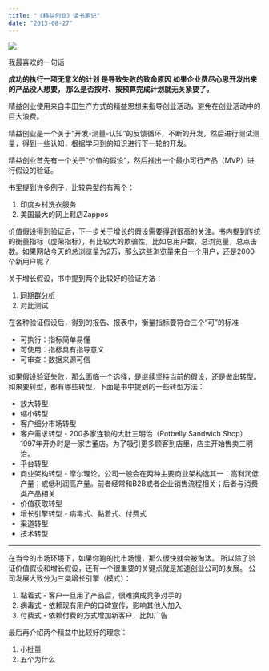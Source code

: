 ```yaml
---
title: "《精益创业》读书笔记"
date: "2013-08-27"
---
```


![](http://bobjiang.github.io/images/lean_startup.png)

我最喜欢的一句话

**成功的执行一项无意义的计划 是导致失败的致命原因 如果企业费尽心思开发出来的产品没人想要， 那么是否按时、按预算完成计划就无关紧要了。**

精益创业使用来自丰田生产方式的精益思想来指导创业活动，避免在创业活动中的巨大浪费。

精益创业是一个关于“开发-测量-认知”的反馈循环，不断的开发，然后进行测试测量，得到一些认知，根据学习到的知识进行下一轮的开发。

精益创业首先有一个关于“价值的假设”，然后推出一个最小可行产品（MVP）进行假设的验证。

书里提到许多例子，比较典型的有两个：

1. 印度乡村洗衣服务
2. 美国最大的网上鞋店Zappos

价值假设得到验证后，下一步关于增长的假设需要得到很高的关注。书内提到传统的衡量指标（虚荣指标），有比较大的欺骗性，比如总用户数，总浏览量，总点击数。如果网站今天的总浏览量为2万，那么这些浏览量来自一个用户，还是2000个新用户呢？

关于增长假设，书中提到两个比较好的验证方法：

1. [同期群分析](http://en.wikipedia.org/wiki/Cohort_study)
2. 对比测试

在各种验证假设后，得到的报告、报表中，衡量指标要符合三个“可”的标准

- 可执行：指标简单易懂
- 可使用：指标具有指导意义
- 可审查：数据来源可信

如果假设验证失败，那么面临一个选择，是继续坚持当前的假设，还是做出转型。如果要转型，都有哪些转型，下面是书中提到的一些转型方法：

- 放大转型
- 缩小转型
- 客户细分市场转型
- 客户需求转型 - 200多家连锁的大肚三明治（Potbelly Sandwich Shop） 1997年开办时是一家古董店。为了吸引更多顾客到店里，店主开始售卖三明治。
- 平台转型
- 商业架构转型 - 摩尔理论。公司一般会在两种主要商业架构选其一：高利润低产量；或低利润高产量。前者经常和B2B或者企业销售流程相关；后者与消费类产品相关
- 价值获取转型
- 增长引擎转型 - 病毒式、黏着式、付费式
- 渠道转型
- 技术转型

* * *

在当今的市场环境下，如果你跑的比市场慢，那么很快就会被淘汰。 所以除了验证价值假设和增长假设，还有一个很重要的关键点就是加速创业公司的发展。 公司发展大致分为三类增长引擎（模式）：

1. 黏着式 - 客户一旦用了产品后，很难换成竞争对手的
2. 病毒式 - 依赖现有用户的口碑宣传，影响其他人加入
3. 付费式 - 依赖付费的方式增加新客户，比如广告

最后再介绍两个精益中比较好的理念：

1. 小批量
2. 五个为什么
